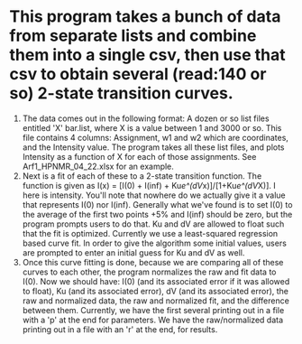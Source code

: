 # This program takes a bunch of data from separate lists and combine them into a single csv, then use that csv to obtain several (read:140 or so) 2-state transition curves.
1) The data comes out in the following format: A dozen or so list files entitled 'X' bar.list, where X is a value between 1 and 3000 or so.  This file contains 4 columns: Assignment, w1 and w2 which are coordinates, and the Intensity value.  The program takes all these list files, and plots Intensity as a function of X for each of those assignments.  See Arf1_HPNMR_04_22.xlsx for an example.
2) Next is a fit of each of these to a 2-state transition function.  The function is given as I(x) = [I(0) + I(inf) + Ku*e^(dV*x)]/[1+Ku*e^(dV*X)].  I here is intensity.  You'll note that nowhere do we actually give it a value that represents I(0) nor I(inf).  Generally what we've found is to set I(0) to the average of the first two points +5% and I(inf) should be zero, but the program prompts users to do that.  Ku and dV are allowed to float such that the fit is optimized.  Currently we use a least-squared regression based curve fit. In order to give the algorithm some initial values, users are prompted to enter an initial guess for Ku and dV as well.
3) Once this curve fitting is done, because we are comparing all of these curves to each other, the program normalizes the raw and fit data to I(0).  Now we should have: I(0) (and its associated error if it was allowed to float), Ku (and its associated error), dV (and its associated error), the raw and normalized data, the raw and normalized fit, and the difference between them.  Currently, we have the first several printing out in a file with a 'p' at the end for parameters. We have the raw/normalized data printing out in a file with an 'r' at the end, for results.
